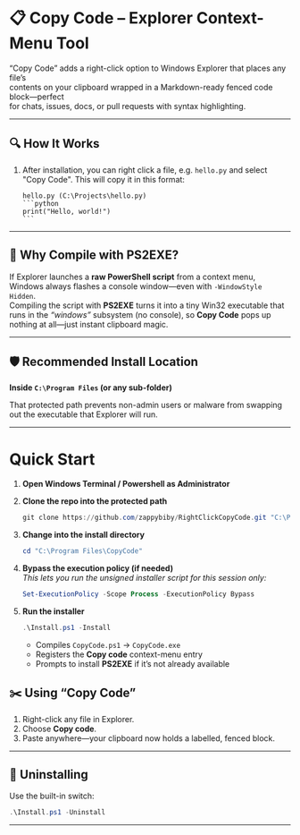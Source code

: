 # 📋 Copy Code – Explorer Context-Menu Tool

“Copy Code” adds a right-click option to Windows Explorer that places any file’s  
contents on your clipboard wrapped in a Markdown-ready fenced code block—perfect  
for chats, issues, docs, or pull requests with syntax highlighting.

---

## 🔍 How It Works

1. After installation, you can right click a file, e.g. `hello.py` and select "Copy Code". This will copy it in this format:

    ~~~text
    hello.py (C:\Projects\hello.py)
    ```python
    print("Hello, world!")
    ```
    ~~~

---

## 🤔 Why Compile with PS2EXE?

If Explorer launches a **raw PowerShell script** from a context menu, Windows
always flashes a console window—even with `-WindowStyle Hidden`.  
Compiling the script with **PS2EXE** turns it into a tiny Win32 executable that
runs in the *“windows”* subsystem (no console), so **Copy Code** pops up nothing
at all—just instant clipboard magic.

---

## 🛡️ Recommended Install Location

**Inside `C:\Program Files` (or any sub-folder)**

That protected path prevents non-admin users or malware from swapping out the
executable that Explorer will run.

---

# Quick Start

1. **Open Windows Terminal / Powershell as Administrator**  

2. **Clone the repo into the protected path**  
   ```powershell
   git clone https://github.com/zappybiby/RightClickCopyCode.git "C:\Program Files\CopyCode"
   ```

3. **Change into the install directory**  
   ```powershell
   cd "C:\Program Files\CopyCode"
   ```

4. **Bypass the execution policy (if needed)**  
   *This lets you run the unsigned installer script for this session only:*  
   ```powershell
   Set-ExecutionPolicy -Scope Process -ExecutionPolicy Bypass
   ```

5. **Run the installer**  
   ```powershell
   .\Install.ps1 -Install
   ```
   - Compiles `CopyCode.ps1` → `CopyCode.exe`  
   - Registers the **Copy code** context-menu entry  
   - Prompts to install **PS2EXE** if it’s not already available

## ✂️ Using “Copy Code”

1. Right-click any file in Explorer.  
2. Choose **Copy code**.  
3. Paste anywhere—your clipboard now holds a labelled, fenced block.

---

## 🧹 Uninstalling

Use the built-in switch:

~~~powershell
.\Install.ps1 -Uninstall
~~~

---
